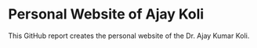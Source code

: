 # Personal Website of Ajay Koli

This GitHub report creates the personal website of the Dr. Ajay Kumar Koli.